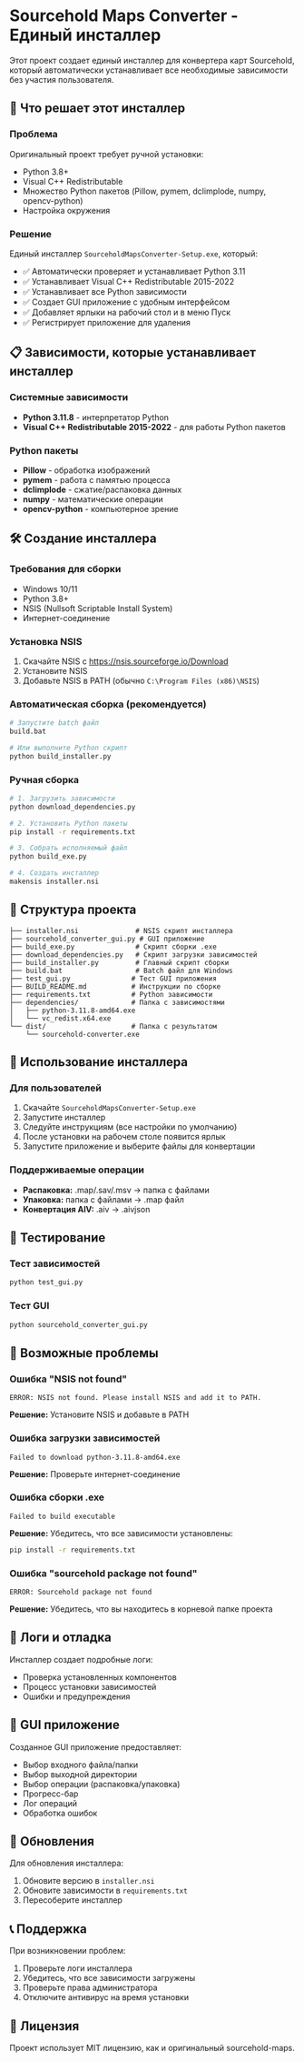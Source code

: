 # Sourcehold Maps Converter - Единый инсталлер

Этот проект создает единый инсталлер для конвертера карт Sourcehold, который автоматически устанавливает все необходимые зависимости без участия пользователя.

## 🎯 Что решает этот инсталлер

### Проблема
Оригинальный проект требует ручной установки:
- Python 3.8+
- Visual C++ Redistributable
- Множество Python пакетов (Pillow, pymem, dclimplode, numpy, opencv-python)
- Настройка окружения

### Решение
Единый инсталлер `SourceholdMapsConverter-Setup.exe`, который:
- ✅ Автоматически проверяет и устанавливает Python 3.11
- ✅ Устанавливает Visual C++ Redistributable 2015-2022
- ✅ Устанавливает все Python зависимости
- ✅ Создает GUI приложение с удобным интерфейсом
- ✅ Добавляет ярлыки на рабочий стол и в меню Пуск
- ✅ Регистрирует приложение для удаления

## 📋 Зависимости, которые устанавливает инсталлер

### Системные зависимости
- **Python 3.11.8** - интерпретатор Python
- **Visual C++ Redistributable 2015-2022** - для работы Python пакетов

### Python пакеты
- **Pillow** - обработка изображений
- **pymem** - работа с памятью процесса
- **dclimplode** - сжатие/распаковка данных
- **numpy** - математические операции
- **opencv-python** - компьютерное зрение

## 🛠️ Создание инсталлера

### Требования для сборки
- Windows 10/11
- Python 3.8+
- NSIS (Nullsoft Scriptable Install System)
- Интернет-соединение

### Установка NSIS
1. Скачайте NSIS с https://nsis.sourceforge.io/Download
2. Установите NSIS
3. Добавьте NSIS в PATH (обычно `C:\Program Files (x86)\NSIS`)

### Автоматическая сборка (рекомендуется)
```bash
# Запустите batch файл
build.bat

# Или выполните Python скрипт
python build_installer.py
```

### Ручная сборка
```bash
# 1. Загрузить зависимости
python download_dependencies.py

# 2. Установить Python пакеты
pip install -r requirements.txt

# 3. Собрать исполняемый файл
python build_exe.py

# 4. Создать инсталлер
makensis installer.nsi
```

## 📁 Структура проекта

```
├── installer.nsi              # NSIS скрипт инсталлера
├── sourcehold_converter_gui.py # GUI приложение
├── build_exe.py               # Скрипт сборки .exe
├── download_dependencies.py   # Скрипт загрузки зависимостей
├── build_installer.py         # Главный скрипт сборки
├── build.bat                  # Batch файл для Windows
├── test_gui.py               # Тест GUI приложения
├── BUILD_README.md           # Инструкции по сборке
├── requirements.txt          # Python зависимости
├── dependencies/             # Папка с зависимостями
│   ├── python-3.11.8-amd64.exe
│   └── vc_redist.x64.exe
└── dist/                     # Папка с результатом
    └── sourcehold-converter.exe
```

## 🚀 Использование инсталлера

### Для пользователей
1. Скачайте `SourceholdMapsConverter-Setup.exe`
2. Запустите инсталлер
3. Следуйте инструкциям (все настройки по умолчанию)
4. После установки на рабочем столе появится ярлык
5. Запустите приложение и выберите файлы для конвертации

### Поддерживаемые операции
- **Распаковка:** .map/.sav/.msv → папка с файлами
- **Упаковка:** папка с файлами → .map файл
- **Конвертация AIV:** .aiv → .aivjson

## 🧪 Тестирование

### Тест зависимостей
```bash
python test_gui.py
```

### Тест GUI
```bash
python sourcehold_converter_gui.py
```

## 🔧 Возможные проблемы

### Ошибка "NSIS not found"
```
ERROR: NSIS not found. Please install NSIS and add it to PATH.
```
**Решение:** Установите NSIS и добавьте в PATH

### Ошибка загрузки зависимостей
```
Failed to download python-3.11.8-amd64.exe
```
**Решение:** Проверьте интернет-соединение

### Ошибка сборки .exe
```
Failed to build executable
```
**Решение:** Убедитесь, что все зависимости установлены:
```bash
pip install -r requirements.txt
```

### Ошибка "sourcehold package not found"
```
ERROR: Sourcehold package not found
```
**Решение:** Убедитесь, что вы находитесь в корневой папке проекта

## 📝 Логи и отладка

Инсталлер создает подробные логи:
- Проверка установленных компонентов
- Процесс установки зависимостей
- Ошибки и предупреждения

## 🎨 GUI приложение

Созданное GUI приложение предоставляет:
- Выбор входного файла/папки
- Выбор выходной директории
- Выбор операции (распаковка/упаковка)
- Прогресс-бар
- Лог операций
- Обработка ошибок

## 🔄 Обновления

Для обновления инсталлера:
1. Обновите версию в `installer.nsi`
2. Обновите зависимости в `requirements.txt`
3. Пересоберите инсталлер

## 📞 Поддержка

При возникновении проблем:
1. Проверьте логи инсталлера
2. Убедитесь, что все зависимости загружены
3. Проверьте права администратора
4. Отключите антивирус на время установки

## 📄 Лицензия

Проект использует MIT лицензию, как и оригинальный sourcehold-maps.